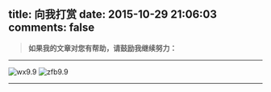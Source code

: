 title: 向我打赏
date: 2015-10-29 21:06:03
comments: false
---
> **如果我的文章对您有帮助，请鼓励我继续努力：**

---
![wx9.9](/images/IMG_1533.JPG)	![zfb9.9](/images/IMG_1534.JPG)

---
